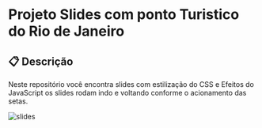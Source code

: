 <h1> Projeto Slides com ponto Turistico do Rio de Janeiro </h1>


## 📋 Descrição

Neste repositório você encontra slides com estilização do CSS e Efeitos do JavaScript os slides rodam indo e voltando conforme o acionamento das setas. 



![slides](https://github.com/alesyfrontend/imgslides/blob/c73b0da5e4b7ca955ba4daee6e4c96c7a5e0ea78/projeto%20slides.jpg)
